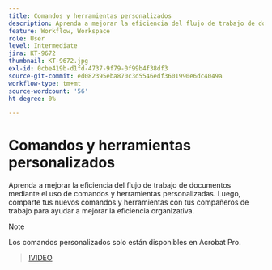 ```yaml
---
title: Comandos y herramientas personalizados
description: Aprenda a mejorar la eficiencia del flujo de trabajo de documentos mediante el uso de comandos y herramientas personalizadas
feature: Workflow, Workspace
role: User
level: Intermediate
jira: KT-9672
thumbnail: KT-9672.jpg
exl-id: 0cbe419b-d1fd-4737-9f79-0f99b4f38df3
source-git-commit: ed082395eba870c3d5546edf3601990e6dc4049a
workflow-type: tm+mt
source-wordcount: '56'
ht-degree: 0%

---
```


# Comandos y herramientas personalizados

Aprenda a mejorar la eficiencia del flujo de trabajo de documentos mediante el uso de comandos y herramientas personalizadas. Luego, comparte tus nuevos comandos y herramientas con tus compañeros de trabajo para ayudar a mejorar la eficiencia organizativa.

>[!NOTE]
>
>Los comandos personalizados solo están disponibles en Acrobat Pro.

>[!VIDEO](https://video.tv.adobe.com/v/340545?quality=12&learn=on&hidetitle=true)

